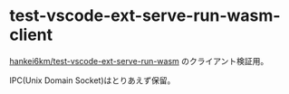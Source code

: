 # test-vscode-ext-serve-run-wasm-client

[hankei6km/test-vscode-ext-serve-run-wasm](https://github.com/hankei6km/test-vscode-ext-serve-run-wasm) のクライアント検証用。

IPC(Unix Domain Socket)はとりあえず保留。